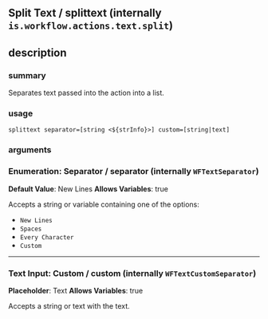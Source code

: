 
## Split Text / splittext (internally `is.workflow.actions.text.split`)



## description
### summary
Separates text passed into the action into a list.


### usage
`splittext separator=[string <${strInfo}>] custom=[string|text]`

### arguments
### Enumeration: Separator / separator (internally `WFTextSeparator`)
**Default Value**: New Lines
**Allows Variables**: true


Accepts a string 
or variable
containing one of the options:

- `New Lines`
- `Spaces`
- `Every Character`
- `Custom`

---

### Text Input: Custom / custom (internally `WFTextCustomSeparator`)
**Placeholder**: Text
**Allows Variables**: true


Accepts a string 
or text
with the text.
